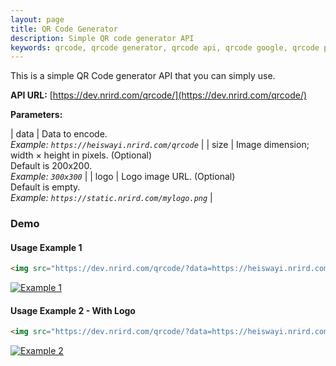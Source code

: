 ```yaml
---
layout: page
title: QR Code Generator
description: Simple QR code generator API
keywords: qrcode, qrcode generator, qrcode api, qrcode google, qrcode php
---
```


This is a simple QR Code generator API that you can simply use.

**API URL:** [https://dev.nrird.com/qrcode/](https://dev.nrird.com/qrcode/)

**Parameters:**

| data | Data to encode.<br>_Example: `https://heiswayi.nrird.com/qrcode`_ |
| size | Image dimension; width × height in pixels. (Optional)<br>Default is 200x200.<br>_Example: `300x300`_ |
| logo | Logo image URL. (Optional)<br>Default is empty.<br>_Example: `https://static.nrird.com/mylogo.png`_ |



### Demo

#### Usage Example 1

```html
<img src="https://dev.nrird.com/qrcode/?data=https://heiswayi.nrird.com/qrcode&size=200x200">
```

[![Example 1](https://dev.nrird.com/qrcode/?data=https://heiswayi.nrird.com/qrcode&size=200x200)](https://dev.nrird.com/qrcode/?data=https://heiswayi.nrird.com/qrcode&size=200x200)

#### Usage Example 2 - With Logo

```html
<img src="https://dev.nrird.com/qrcode/?data=https://heiswayi.nrird.com/qrcode&size=200x200&logo=https://dev.nrird.com/qrcode/example.png">
```

[![Example 2](https://dev.nrird.com/qrcode/?data=https://heiswayi.nrird.com/qrcode&size=200x200&logo=https://dev.nrird.com/qrcode/example.png)](https://dev.nrird.com/qrcode/?data=https://heiswayi.nrird.com/qrcode&size=200x200&logo=https://dev.nrird.com/qrcode/example.png)